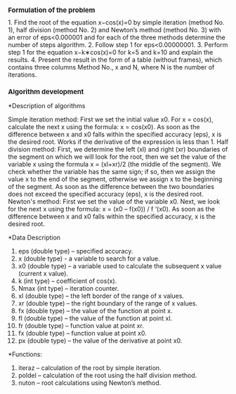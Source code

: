<h1 style="font-size: 15;"> Formulation of the problem </h1>
1. Find the root of the equation x−cos(x)=0 by simple iteration (method No. 1), half division (method No. 2) and Newton’s method (method No. 3) with an error of eps<0.000001 and for each of the three methods determine the number of steps algorithm.
2. Follow step 1 for eps<0.00000001.
3. Perform step 1 for the equation x−k∗cos(x)=0 for k=5 and k=10 and explain the results.
4. Present the result in the form of a table (without frames), which contains three columns Method No., x and N, where N is the number of iterations.


<h1 style="font-size: 15;"> Algorithm development </h1>

*Description of algorithms

Simple iteration method:
First we set the initial value x0. For x = cos(x), calculate the next x using the formula: x = cos(x0). As soon as the difference between x and x0 falls within the specified accuracy (eps), x is the desired root. Works if the derivative of the expression is less than 1.
Half division method:
First, we determine the left (xl) and right (xr) boundaries of the segment on which we will look for the root, then we set the value of the variable x using the formula x = (xl+xr)/2 (the middle of the segment). We check whether the variable has the same sign; if so, then we assign the value x to the end of the segment, otherwise we assign x to the beginning of the segment. As soon as the difference between the two boundaries does not exceed the specified accuracy (eps), x is the desired root.
Newton's method:
First we set the value of the variable x0. Next, we look for the next x using the formula: x = (x0 – f(x0)) / f ‘(x0). As soon as the difference between x and x0 falls within the specified accuracy, x is the desired root.

*Data Description

1. eps (double type) – specified accuracy.
2. x (double type) - a variable to search for a value.
3. x0 (double type) – a variable used to calculate the subsequent x value (current x value).
4. k (int type) – coefficient of cos(x).
5. Nmax (int type) – iteration counter.
6. xl (double type) – the left border of the range of x values.
7. xr (double type) – the right boundary of the range of x values.
8. fx (double type) – the value of the function at point x.
9. fl (double type) – the value of the function at point xl.
10. fr (double type) – function value at point xr.
11. fx (double type) – function value at point x0.
12. px (double type) – the value of the derivative at point x0.
    
*Functions:
1. iteraz – calculation of the root by simple iteration.
2. poldel – calculation of the root using the half division method.
3. nuton – root calculations using Newton’s method.

